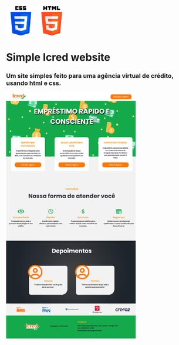 <body >
    <div display="flex" flex-direction="column">
        <img src="assets/images/css-3 (1).png" alt="icone css3" width="80px" height="80px">
        <img src="/assets/images/html-5.png" alt="icone html5" width="80px" height="80px">
    </div>
    <h1>Simple Icred website</h1>
    <h3>Um site simples feito para uma agência virtual de crédito, usando html e css.</h3>
    <div display="flex" justify-content="center" align-items="center">
        <img src="assets/images/full-page-icred-site.png" width="70%">
    </div>
</body>

